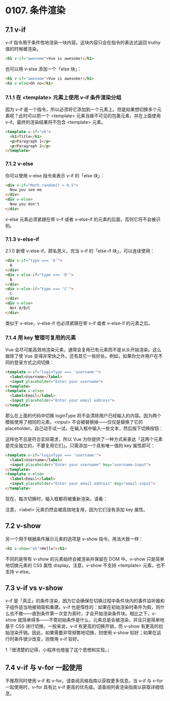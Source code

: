 # 0107. 条件渲染

## 7.1 v-if 

v-if 指令用于条件性地渲染一块内容。这块内容只会在指令的表达式返回 truthy 值的时候被渲染。

```html
<h1 v-if="awesome">Vue is awesome!</h1>
```

也可以用 v-else 添加一个「else 块」：

```html
<h1 v-if="awesome">Vue is awesome!</h1>
<h1 v-else>Oh no</h1>
```

### 7.1.1 在 \<template>  元素上使用 v-if 条件渲染分组

因为 v-if 是一个指令，所以必须将它添加到一个元素上。但是如果想切换多个元素呢？此时可以把一个 \<template> 元素当做不可见的包裹元素，并在上面使用 v-if。最终的渲染结果将不包含 \<template> 元素。

```html
<template v-if="ok">
  <h1>Title</h1>
  <p>Paragraph 1</p>
  <p>Paragraph 2</p>
</template>
```

### 7.1.2  v-else

你可以使用 v-else 指令来表示 v-if 的「else 块」：

```html
<div v-if="Math.random() > 0.5">
  Now you see me
</div>
<div v-else>
  Now you don't
</div>
```

v-else 元素必须紧跟在带 v-if 或者 v-else-if 的元素的后面，否则它将不会被识别。

### 7.1.3 v-else-if

2.1.0 新增 v-else-if，顾名思义，充当 v-if 的「else-if 块」，可以连续使用：

```html
<div v-if="type === 'A'">
  A
</div>
<div v-else-if="type === 'B'">
  B
</div>
<div v-else-if="type === 'C'">
  C
</div>
<div v-else>
  Not A/B/C
</div>
```

类似于 v-else，v-else-if 也必须紧跟在带 v-if 或者 v-else-if 的元素之后。

### 7.1.4 用 key 管理可复用的元素

Vue 会尽可能高效地渲染元素，通常会复用已有元素而不是从头开始渲染。这么做除了使 Vue 变得非常快之外，还有其它一些好处。例如，如果你允许用户在不同的登录方式之间切换：

```html
<template v-if="loginType === 'username'">
  <label>Username</label>
  <input placeholder="Enter your username">
</template>
<template v-else>
  <label>Email</label>
  <input placeholder="Enter your email address">
</template>
```

那么在上面的代码中切换 loginType 将不会清除用户已经输入的内容。因为两个模板使用了相同的元素，\<input> 不会被替换掉——仅仅是替换了它的 placeholder。自己动手试一试，在输入框中输入一些文本，然后按下切换按钮：

这样也不总是符合实际需求，所以 Vue 为你提供了一种方式来表达「这两个元素是完全独立的，不要复用它们」。只需添加一个具有唯一值的 key 属性即可：

```html
<template v-if="loginType === 'username'">
  <label>Username</label>
  <input placeholder="Enter your username" key="username-input">
</template>
<template v-else>
  <label>Email</label>
  <input placeholder="Enter your email address" key="email-input">
</template>
```

现在，每次切换时，输入框都将被重新渲染。请看：

注意，\<label> 元素仍然会被高效地复用，因为它们没有添加 key 属性。

## 7.2 v-show 

另一个用于根据条件展示元素的选项是 v-show 指令。用法大致一样：

```html
<h1 v-show="ok">Hello!</h1>
```

不同的是带有 v-show 的元素始终会被渲染并保留在 DOM 中。v-show 只是简单地切换元素的 CSS 属性 display。注意，v-show 不支持 \<template> 元素，也不支持 v-else。

## 7.3 v-if vs v-show

v-if 是「真正」的条件渲染，因为它会确保在切换过程中条件块内的事件监听器和子组件适当地被销毁和重建。v-if 也是惰性的：如果在初始渲染时条件为假，则什么也不做——直到条件第一次变为真时，才会开始渲染条件块。相比之下，v-show 就简单得多——不管初始条件是什么，元素总是会被渲染，并且只是简单地基于 CSS 进行切换。一般来说，v-if 有更高的切换开销，而 v-show 有更高的初始渲染开销。因此，如果需要非常频繁地切换，则使用 v-show 较好；如果在运行时条件很少改变，则使用 v-if 较好。

1『很清楚的记得，小程序也借鉴了这个思想和实现。』

## 7.4 v-if 与 v-for 一起使用

不推荐同时使用 v-if 和 v-for。请查阅风格指南以获取更多信息。当 v-if 与 v-for 一起使用时，v-for 具有比 v-if 更高的优先级。请查阅列表渲染指南以获取详细信息。